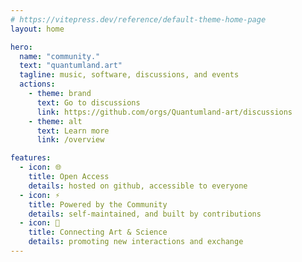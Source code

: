 ```yaml
---
# https://vitepress.dev/reference/default-theme-home-page
layout: home

hero:
  name: "community."
  text: "quantumland.art"
  tagline: music, software, discussions, and events
  actions:
    - theme: brand
      text: Go to discussions
      link: https://github.com/orgs/Quantumland-art/discussions
    - theme: alt
      text: Learn more
      link: /overview

features:
  - icon: 🌐
    title: Open Access
    details: hosted on github, accessible to everyone
  - icon: ⚡
    title: Powered by the Community
    details: self-maintained, and built by contributions
  - icon: 🔗
    title: Connecting Art & Science
    details: promoting new interactions and exchange
---
```


